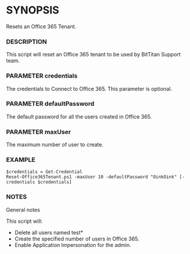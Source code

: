 # SYNOPSIS
Resets an Office 365 Tenant.

### DESCRIPTION
This script will reset an Office 365 tenant to be used by BitTitan Support team.

### PARAMETER credentials
The credentials to Connect to Office 365. This parameter is optional.

### PARAMETER defaultPassword
The default password for all the users created in Office 365.

### PARAMETER maxUser
The maximum number of user to create.

### EXAMPLE

    $credentials = Get-Credential
    Reset-Office365Tenant.ps1 -maxUser 10 -defaultPassword "OinkOink" [-credentials $credentials]

### NOTES
General notes

This script will:

* Delete all users named test*
* Create the specified number of users in Office 365.
* Enable Application Impersonation for the admin.
